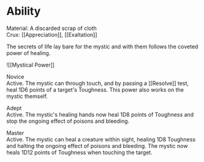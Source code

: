 # Ability
Material: A discarded scrap of cloth<br>Crux: [[Appreciation]], [[Exaltation]]

The secrets of life lay bare for the mystic and with them follows the coveted power of healing.

![[Mystical Power]]

Novice<br>Active. The mystic can through touch, and by passing a [[Resolve]] test, heal 1D6 points of a target's Toughness. This power also works on the mystic themself.

Adept<br>Active. The mystic's healing hands now heal 1D8 points of Toughness and stop the ongoing effect of poisons and bleeding.

Master<br>Active. The mystic can heal a creature within sight, healing 1D8 Toughness and halting the ongoing effect of poisons and bleeding. The mystic now heals 1D12 points of Toughness when touching the target.
